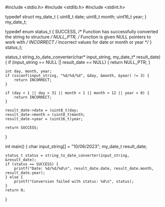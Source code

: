 #include <stdio.h>
#include <stdlib.h>
#include <stdint.h>

typedef struct my_date_t {
    uint8_t date;
    uint8_t month;
    uint16_t year;
} my_date_t;

typedef enum status_t {
    SUCCESS,        /* Function has successfully converted the string to structure */
    NULL_PTR,       /* Function is given NULL pointers to work with */
    INCORRECT       /* Incorrect values for date or month or year */
} status_t;

status_t string_to_date_converter(char* input_string, my_date_t* result_date) {
    if (input_string == NULL || result_date == NULL) {
        return NULL_PTR;
    }

    int day, month, year;
    if (sscanf(input_string, "%d/%d/%d", &day, &month, &year) != 3) {
        return INCORRECT;
    }

    if (day < 1 || day > 31 || month < 1 || month > 12 || year < 0) {
        return INCORRECT;
    }

    result_date->date = (uint8_t)day;
    result_date->month = (uint8_t)month;
    result_date->year = (uint16_t)year;

    return SUCCESS;
}

int main() {
    char input_string[] = "10/06/2023";
    my_date_t result_date;

    status_t status = string_to_date_converter(input_string, &result_date);
    if (status == SUCCESS) {
        printf("Date: %d/%d/%d\n", result_date.date, result_date.month, result_date.year);
    } else {
        printf("Conversion failed with status: %d\n", status);
    }
    return 0;
}